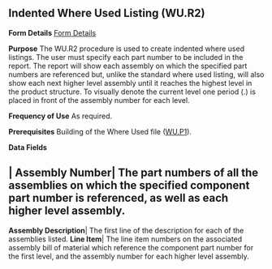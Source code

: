 ## Indented Where Used Listing (WU.R2)
<PageHeader />

**Form Details**
[Form Details](../WU-R2-1/README.md)

**Purpose**
The WU.R2 procedure is used to create indented where used listings. The user
must specify each part number to be included in the report. The report will
show each assembly on which the specified part numbers are referenced but,
unlike the standard where used listing, will also show each next higher level
assembly until it reaches the highest level in the product structure. To
visually denote the current level one period (.) is placed in front of the
assembly number for each level.

**Frequency of Use**
As required.

**Prerequisites**
Building of the Where Used file ([WU.P1](../WU-P1/README.md)).

**Data Fields**

| **Assembly Number**|  The part numbers of all the assemblies on which the
specified component part number is referenced, as well as each higher level
assembly.
-  
**Assembly Description**|  The first line of the description for each of the
assemblies listed.
**Line Item**|  The line item numbers on the associated assembly bill of
material which reference the component part number for the first level, and
the assembly number for each higher level assembly.

<badge text= "Version 8.10.57 " vertical="middle" />

<PageFooter />
